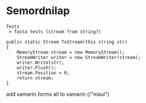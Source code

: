 # Semordnilap

	Tests
	 > fasta tests (stream from string?)

    public static Stream ToStream(this string str)
    {
        MemoryStream stream = new MemoryStream();
        StreamWriter writer = new StreamWriter(stream);
        writer.Write(str);
        writer.Flush();
        stream.Position = 0;
        return stream;
    }

  add xamarin.forms
  all to xamarin (/"maui")